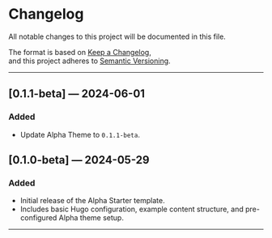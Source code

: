 # Changelog

All notable changes to this project will be documented in this file.

The format is based on [Keep a Changelog](https://keepachangelog.com/en/1.0.0/),  
and this project adheres to [Semantic Versioning](https://semver.org/spec/v2.0.0.html).

---
<!-- ##[Unreleased]-->
## [0.1.1-beta] — 2024-06-01
### Added
- Update Alpha Theme to `0.1.1-beta`.

## [0.1.0-beta] — 2024-05-29
### Added
- Initial release of the Alpha Starter template.
- Includes basic Hugo configuration, example content structure, and pre-configured Alpha theme setup.

---
